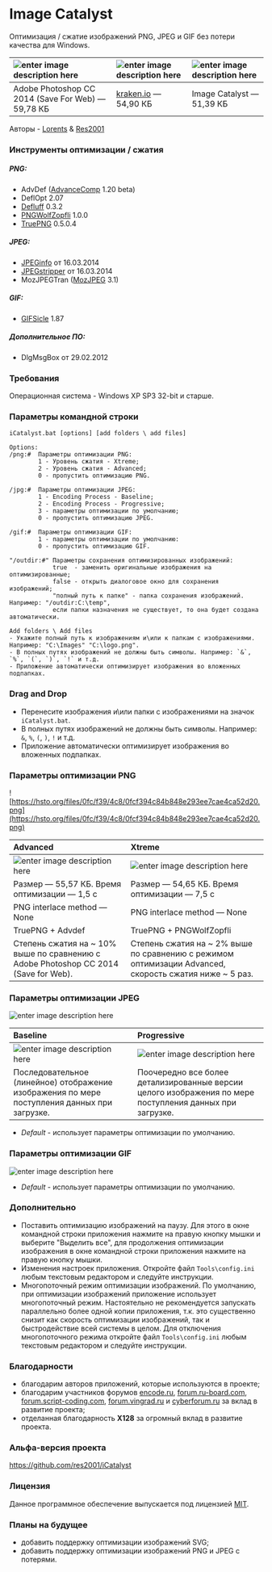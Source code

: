 # Image Catalyst

Оптимизация / сжатие изображений PNG, JPEG и GIF без потери качества для Windows.

|![enter image description here](http://s013.radikal.ru/i323/1505/b0/bab2109c7ba2.png)|![enter image description here](http://s014.radikal.ru/i326/1505/b8/1629f0f4fc06.png)|![enter image description here](http://s013.radikal.ru/i325/1505/26/80392c71e9c5.png)|
|:----------|:----------|:----------|
|Adobe Photoshop CC 2014 (Save For Web) — 59,78 КБ|[kraken.io](https://kraken.io/) — 54,90 КБ|Image Catalyst — 51,39 КБ|

Авторы - [Lorents](https://github.com/lorents17) & [Res2001](https://github.com/res2001)

### Инструменты оптимизации / сжатия

##### PNG:
- AdvDef ([AdvanceComp](http://advancemame.sourceforge.net/doc-advdef.html) 1.20 beta)
- DeflOpt 2.07
- [Defluff](http://encode.ru/threads/1214-defluff-a-deflate-huffman-optimizer) 0.3.2
- [PNGWolfZopfli](https://github.com/jibsen/pngwolf-zopfli) 1.0.0
- [TruePNG](http://x128.ho.ua/pngutils.html) 0.5.0.4

##### JPEG:
- [JPEGinfo](http://rtfreesoft.blogspot.ru/2014/03/jpginfo.html) от 16.03.2014
- [JPEGstripper](http://rtfreesoft.blogspot.ru/2014/03/jpegstripper.html) от 16.03.2014
- MozJPEGTran ([MozJPEG](https://github.com/mozilla/mozjpeg) 3.1)

##### GIF:
- [GIFSicle](http://www.lcdf.org/gifsicle/) 1.87

##### Дополнительное ПО:
- DlgMsgBox от 29.02.2012

### Требования

Операционная система - Windows XP SP3 32-bit и старше.

### Параметры командной строки

```
iCatalyst.bat [options] [add folders \ add files]

Options:
/png:#	Параметры оптимизации PNG:
		1 - Уровень сжатия - Xtreme;
		2 - Уровень сжатия - Advanced;
		0 - пропустить оптимизацию PNG.

/jpg:#	Параметры оптимизации JPEG:
		1 - Encoding Process - Baseline;
		2 - Encoding Process - Progressive;
		3 - параметры оптимизации по умолчанию;
		0 - пропустить оптимизацию JPEG.

/gif:#	Параметры оптимизации GIF:
		1 - параметры оптимизации по умолчанию:
		0 - пропустить оптимизацию GIF.

"/outdir:#"	Параметры сохранения оптимизированных изображений:
			true  - заменить оригинальные изображения на оптимизированные;
			false - открыть диалоговое окно для сохранения изображений;
			"полный путь к папке" - папка сохранения изображений. Например: "/outdir:C:\temp",
			если папки назначения не существует, то она будет создана автоматически.

Add folders \ Add files
- Укажите полный путь к изображениям и\или к папкам с изображениями. Например: "C:\Images" "C:\logo.png".
- В полных путях изображений не должны быть символы. Например: `&`, `%`, `(`, `)`, `!` и т.д.
- Приложение автоматически оптимизирует изображения во вложенных подпапках.
```

### Drag and Drop
- Перенесите изображения и\или папки с изображениями на значок `iCatalyst.bat`.
- В полных путях изображений не должны быть символы. Например: `&`, `%`, `(`, `)`, `!` и т.д.
- Приложение автоматически оптимизирует изображения во вложенных подпапках.

### Параметры оптимизации PNG

![https://hsto.org/files/0fc/f39/4c8/0fcf394c84b848e293ee7cae4ca52d20.png](https://hsto.org/files/0fc/f39/4c8/0fcf394c84b848e293ee7cae4ca52d20.png)

|Advanced|Xtreme|
|:-------|:----------|
|![enter image description here](http://s011.radikal.ru/i318/1505/6a/530ea671f0de.png)|![enter image description here](http://i038.radikal.ru/1505/ea/e8d4a4117cce.png)|
|Размер — 55,57 КБ. Время оптимизации — 1,5 с|Размер — 54,65 КБ. Время оптимизации — 7,5 с|
|PNG interlace method — None|PNG interlace method — None|
|TruePNG + Advdef|TruePNG + PNGWolfZopfli|
|Степень сжатия на ~ 10% выше по сравнению с Adobe Photoshop CC 2014 (Save for Web).|Степень сжатия на ~ 2% выше по сравнению с режимом оптимизации Advanced, скорость сжатия ниже ~ 5 раз.|

### Параметры оптимизации JPEG

![enter image description here](https://hsto.org/files/8d0/0de/ed3/8d00deed3ba848d38d87f0f29e518bc8.png)

|Baseline|Progressive|
|:-------|:----------|
|![enter image description here](http://hsto.org/files/854/7c8/404/8547c84042c34393a808798a9f0ecfe9.gif)|![enter image description here](http://hsto.org/files/365/aa3/0ef/365aa30ef6044cd48425b1288f5aeff4.gif)|
|Последовательное (линейное) отображение изображения по мере поступления данных при загрузке.|Поочередно все более детализированные версии целого изображения по мере поступления данных при загрузке.|

- *Default* - использует параметры оптимизации по умолчанию.

### Параметры оптимизации GIF

![enter image description here](https://hsto.org/files/594/5ec/99e/5945ec99e5ca4ad8a21de1d9315f0531.png)

- *Default* - использует параметры оптимизации по умолчанию.

### Дополнительно
- Поставить оптимизацию изображений на паузу. Для этого в окне командной строки приложения нажмите на правую кнопку мышки и выберите "Выделить все", для продолжения оптимизации изображения в окне командной строки приложения нажмите на правую кнопку мышки.
- Изменения настроек приложения. Откройте файл `Tools\config.ini` любым текстовым редактором и следуйте инструкции.
- Многопоточный режим оптимизации изображений. По умолчанию, при оптимизации изображений приложение использует многопоточный режим. Настоятельно не рекомендуется запускать параллельно более одной копии приложения, т.к. это существенно снизит как скорость оптимизации изображений, так и быстродействие всей системы в целом. Для отключения многопоточного режима откройте файл `Tools\config.ini` любым текстовым редактором и следуйте инструкции.

### Благодарности
- благодарим авторов приложений, которые используются в проекте;
- благодарим участников форумов [encode.ru](http://encode.ru/), [forum.ru-board.com](http://forum.ru-board.com/), [forum.script-coding.com](http://script-coding.com/forum/), [forum.vingrad.ru](http://forum.vingrad.ru/) и [cyberforum.ru](http://www.cyberforum.ru/) за вклад в развитие проекта;
- отделанная благодарность **X128** за огромный вклад в развитие проекта.

### Альфа-версия проекта
https://github.com/res2001/iCatalyst


### Лицензия
Данное программное обеспечение выпускается под лицензией [MIT](https://github.com/lorents17/iCatalyst/blob/master/LICENSE.RU.md).

### Планы на будущее
- добавить поддержку оптимизации изображений SVG;
- добавить поддержку оптимизации изображений PNG и JPEG с потерями.
